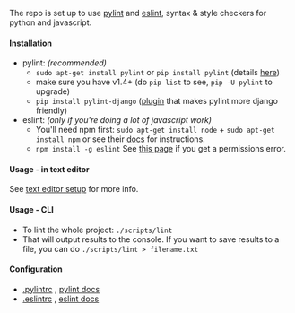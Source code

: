 The repo is set up to use [pylint](http://www.pylint.org/) and [eslint](http://eslint.org/docs/), syntax & style checkers for python and javascript.

#### Installation
  - pylint: _(recommended)_
    - `sudo apt-get install pylint` or `pip install pylint` (details [here](http://www.pylint.org/#install))
    - make sure you have v1.4+ (do `pip list` to see, `pip -U pylint` to upgrade)
    - `pip install pylint-django` ([plugin](https://github.com/landscapeio/pylint-django) that makes pylint more django friendly)
  - eslint: _(only if you're doing a lot of javascript work)_
    - You'll need npm first: `sudo apt-get install node` + `sudo apt-get install npm` or see their [docs](https://docs.npmjs.com/getting-started/installing-node) for instructions.
    - `npm install -g eslint` See [this page](https://docs.npmjs.com/getting-started/fixing-npm-permissions) if you get a permissions error.

#### Usage - in text editor

See [text editor setup](text-editor-setup.md) for more info.

#### Usage - CLI
  - To lint the whole project: `./scripts/lint`
  - That will output results to the console. If you want to save results to a file, you can do `./scripts/lint > filename.txt`

#### Configuration

- [.pylintrc](https://github.com/aisapatino/sjfnw/blob/master/.pylintrc) , [pylint docs](http://docs.pylint.org/features.html)
- [.eslintrc](https://github.com/aisapatino/sjfnw/blob/master/.eslintrc) , [eslint docs](http://eslint.org/docs/rules/)
